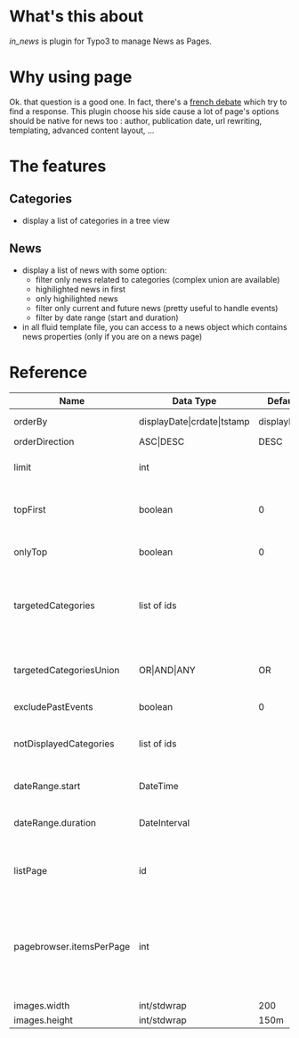 # What's this about
_in_news_ is plugin for Typo3 to manage News as Pages.

# Why using page
Ok. that question is a good one. In fact, there's a [french debate](https://www.youtube.com/watch?v=D5AuZfrW_lY&index=16&list=PLnszbTENO-kXsPiTquOPpUwzNjOSv3OFI) which try to find a response. This plugin choose his side cause a lot of page's options should be native for news too : author, publication date, url rewriting, templating, advanced content layout, ...

 # The features  
 ## Categories  
 - display a list of categories in a tree view


 ## News  

 - display a list of news with some option:
   - filter only news related to categories (complex union are available)
   - highilighted news in first
   - only highilighted news
   - filter only current and future news (pretty useful to handle events)
   - filter by date range (start and duration)
 - in all fluid template file, you can access to a news object which contains news properties (only if you are on a news page)

# Reference
Name                       | Data Type                           | Default     | Description
---------------------------|-------------------------------------|-------------|------------
orderBy                    | displayDate&#124;crdate&#124;tstamp | displayDate | manage order by a field
orderDirection             | ASC&#124;DESC                       | DESC        | order direction
limit                      | int                                 |             | limit the number of results
topFirst                   | boolean                             | 0           | display hightlighted news before others
onlyTop                    | boolean                             | 0           | display only hightlighted news
targetedCategories         | list of ids                         |             | display only news related to categories (you can add more complex filter like 1,2&8)
targetedCategoriesUnion    | OR&#124;AND&#124;ANY                          | OR          | define the relation between targeted categories
excludePastEvents          | boolean                             | 0           | hide past news
notDisplayedCategories     | list of ids                         |             | hide some categories in listing (the category filter still work)
dateRange.start            | DateTime                            |             | start date of the range filter
dateRange.duration         | DateInterval                        |             | duration of the range in addition to dateRange.start
listPage                   | id                                  |             | pid of the page which contains a listing of news
pagebrowser.itemsPerPage   | int                                 |             | activate pagebrowser (template must contains pagebrowser viewhelper) and limit number of items per page
images.width               | int/stdwrap                         | 200         | width of image
images.height              | int/stdwrap                         | 150m        | height of image
